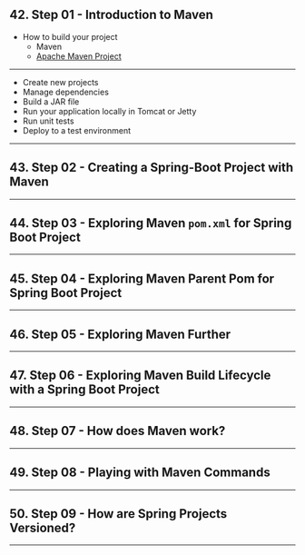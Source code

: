 ## 42. Step 01 - Introduction to Maven

* How to build your project
    * Maven
    * [Apache Maven Project](https://maven.apache.org/)

***

* Create new projects
* Manage dependencies
* Build a JAR file
* Run your application locally in Tomcat or Jetty
* Run unit tests
* Deploy to a test environment

***

## 43. Step 02 - Creating a Spring-Boot Project with Maven

***

## 44. Step 03 - Exploring Maven `pom.xml` for Spring Boot Project

***

## 45. Step 04 - Exploring Maven Parent Pom for Spring Boot Project

***

## 46. Step 05 - Exploring Maven Further

***

## 47. Step 06 - Exploring Maven Build Lifecycle with a Spring Boot Project

***

## 48. Step 07 - How does Maven work?

***

## 49. Step 08 - Playing with Maven Commands

***

## 50. Step 09 - How are Spring Projects Versioned?

***
